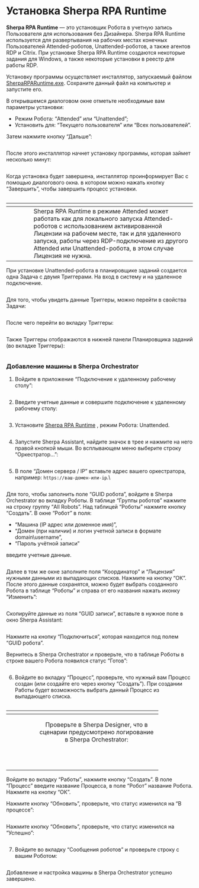 # Установка Sherpa RPA Runtime

**Sherpa RPA Runtime** — это установщик Робота в учетную запись Пользователя для использования без Дизайнера. Sherpa RPA Runtime используется для развертывания на рабочих местах конечных Пользователей Attended-роботов, Unattended-роботов, а также агентов RDP и Citrix. При установке Sherpa RPA Runtime создаются некоторые задания для Windows, а также некоторые установки в реестр для работы RDP.

Установку программы осуществляет инсталлятор, запускаемый файлом [SherpaRPARuntime.exe](https://sherparpa.ru/downloads/SherpaRPARuntime.exe). Сохраните данный файл на компьютер и запустите его.&#x20;

В открывшемся диалоговом окне отметьте необходимые вам параметры установки:

* Режим Робота: “Attended” или “Unattended”;
* Установить для: “Текущего пользователя” или “Всех пользователей”.

Затем нажмите кнопку “Дальше”:

<figure><img src="../../.gitbook/assets/изображение (1) (1) (1) (1) (1) (1) (1) (1) (1) (1) (1) (1) (1) (1).png" alt=""><figcaption></figcaption></figure>

После этого инсталлятор начнет установку программы, которая займет несколько минут:

<figure><img src="../../.gitbook/assets/изображение (1) (1) (1) (1) (1) (1) (1) (1) (1) (1) (1) (1) (1) (1) (1).png" alt=""><figcaption></figcaption></figure>

Когда установка будет завершена, инсталлятор проинформирует Вас с помощью диалогового окна. в котором можно нажать кнопку “Завершить”, чтобы завершить процесс установки.

<figure><img src="../../.gitbook/assets/изображение (2) (1) (1) (1) (1) (1) (1) (1) (1) (1) (1) (1).png" alt=""><figcaption></figcaption></figure>

<table data-header-hidden><thead><tr><th width="50"></th><th></th></tr></thead><tbody><tr><td><img src="https://lh7-rt.googleusercontent.com/docsz/AD_4nXdQDL839etRbMq_WnhDH2Cpc3EczsLiEc-9_tlcovPw79DZvQ5IOU4ORZ9qJI0UByRIStfcKHVDQ1t691kcoje1IXJJmURoZoHwSOFJcVrgZRiX9A764ne83DQwdIXH6yCKYqf2Wg?key=Xplr0gVoyx3tqpkkXjZLx1lq" alt="" data-size="line"></td><td>Sherpa RPA Runtime в режиме Attended может работать как для локального запуска Attended-роботов с использованием активированной Лицензии на рабочем месте, так и для удаленного запуска, работы через RDP-подключение из другого Attended или Unattended-робота, в этом случае Лицензия не нужна.</td></tr></tbody></table>

При установке Unattended-робота в планировщике заданий создается одна Задача с двумя Триггерами. На вход в систему и на удаленное подключение.&#x20;

<figure><img src="../../.gitbook/assets/Безымянный12.png" alt=""><figcaption></figcaption></figure>

Для того, чтобы увидеть данные Триггеры, можно перейти в свойства Задачи:

<figure><img src="../../.gitbook/assets/Безымянный13.png" alt=""><figcaption></figcaption></figure>

После чего перейти во вкладку Триггеры:

<figure><img src="../../.gitbook/assets/Безымянный14.png" alt=""><figcaption></figcaption></figure>

Также Триггеры отображаются в нижней панели Планировщика заданий (во вкладке Триггеры):

<figure><img src="../../.gitbook/assets/Безымянный15.png" alt=""><figcaption></figcaption></figure>

### Добавление машины в Sherpa Orchestrator

1. Войдите в приложение “Подключение к удаленному рабочему столу”:

<figure><img src="https://lh7-rt.googleusercontent.com/docsz/AD_4nXf2-ay3til9gk1zSYVh1ufTSUdITYMAtliGDd7U1TMcRdGR5AtCG-6W6V5E0dO0Sv_1pG-lgmbStwrdVcUXZZQ1tsUaLEHrqqWOMHnok2bQJDxWw_yraYo2DIxsNhkpDgjhziE4?key=VMUG93e2rYGRb3dj-wST4aPm" alt=""><figcaption></figcaption></figure>

2. Введите учетные данные и совершите подключение к удаленному рабочему столу:

<figure><img src="https://lh7-rt.googleusercontent.com/docsz/AD_4nXd4rQjfo3PKT5L1wcTiZReAiEHq2zOPHinDDIDx-J3U3vYBBX3LWvGoZs_zauYsgAwgryKlxo31aJNCM8VpYyUB8afE8ZPDt63IkL0nUNczGIUGJSp45Ba6z6IAzn8TgkQKfnc-AQ?key=VMUG93e2rYGRb3dj-wST4aPm" alt=""><figcaption></figcaption></figure>

3. Установите [Sherpa RPA Runtime](https://docs.sherparpa.ru/sherpa-orchestrator/razvertyvanie-platformy-pod-upravleniem-orkestratora/ustanovka-sherpa-rpa-runtime) , режим Робота: Unattended.

<figure><img src="https://lh7-rt.googleusercontent.com/docsz/AD_4nXe6ICV9QU_Fxi7OwBpO_DS0d6s1xtVc0Sm6-iojoI7aLQZIEf6kBK6RJJt3xKNqViaAd43w4O2Mfnw3toIcFfVB4-zgqAFJHHQZyuaM1ifPqMo3M1kMNSFu0TA8QhR_96ES8wD0?key=VMUG93e2rYGRb3dj-wST4aPm" alt=""><figcaption></figcaption></figure>

4. Запустите Sherpa Assistant, найдите значок в трее и нажмите на него правой кнопкой мыши. Во всплывающем меню выберите строку “Оркестратор…”:

<figure><img src="https://lh7-rt.googleusercontent.com/docsz/AD_4nXc7Ef9SStdENXp-yEBoQ5_jYX_tTwivJyZI3JB84vfh-k3VFM9Id8bGY5-kguUq9N0DlS_CSk1_J6uuFDdmShO2WeE2M0CijaiaM7CpdmKRJe2THll1byt8qd-Q2myDYsfLfWUneQ?key=VMUG93e2rYGRb3dj-wST4aPm" alt=""><figcaption></figcaption></figure>

5.  В поле “Домен сервера / IP” вставьте адрес вашего оркестратора, например: `https://ваш-домен-или-ip`.\


    <figure><img src="https://lh7-rt.googleusercontent.com/docsz/AD_4nXe_rrUOeb-1xaMiplUUByNO9lod37cEWJ9jKf_WkAbFiYy8wgNrPDxhvNMDYN_euMUpBnBWT1o0Ls2rXHnndJeDlDbarBvgN9kvuZNtDZP6V9G5qM3RGyLvsZiZZLpUeBtzXVzj1Q?key=VMUG93e2rYGRb3dj-wST4aPm" alt=""><figcaption></figcaption></figure>

Для того, чтобы заполнить поле “GUID робота”, войдите в Sherpa Orchestrator во вкладку Роботы. В таблице “Группы роботов” нажмите на строку группу “All Robots”. Над таблицей “Роботы” нажмите кнопку “Создать”. В окне “Робот” в поля:

* “Машина (IP адрес или доменное имя)”,&#x20;
* “Домен (при наличии) и логин учетной записи в формате domain\username”,
* “Пароль учётной записи”

введите учетные данные.

<figure><img src="https://lh7-rt.googleusercontent.com/docsz/AD_4nXfj_isV9TT6qrGpxhQnZvId_CSZd-nH7d2AFC7GMfesHUzdsrCaaR6LJOGPkkfzZx14uGcr5fWIV6Eyl77IfLFw_VRREUK7FBGKZMJJzl-kNxYpdTPnD2HQdZZIFVt965PrgBJ0?key=VMUG93e2rYGRb3dj-wST4aPm" alt=""><figcaption></figcaption></figure>

Далее в том же окне заполните поля “Координатор” и “Лицензия” нужными данными из выпадающих списков. Нажмите на кнопку “ОК”. После этого данные сохранятся, можно будет выбрать созданного Робота в таблице “Роботы” и справа от его названия нажать иконку “Изменить”:

<figure><img src="https://lh7-rt.googleusercontent.com/docsz/AD_4nXf5kPNhBqwOBl32gacOIAC2CgAFKIvMmsmDWF8fEOomP5nyd1Qco2M27mxUZ2_O_K2fcSIJJjNmyiw-pzThtY2ZOtGCt0AMOznhQjR2ADw82BlynX1_c6lMVP0r9a_kdzlfP6jB?key=VMUG93e2rYGRb3dj-wST4aPm" alt=""><figcaption></figcaption></figure>

Скопируйте данные из поля “GUID записи”, вставьте в нужное поле в окно Sherpa Assistant:

<figure><img src="https://lh7-rt.googleusercontent.com/docsz/AD_4nXdwO3VYPEmnbsoiQGl_CaTSmF_BufMR2wljPvYhjF9x9bPhZBVtMjfMyAzoYGsAgwEBUKEhfRtey24S2ZnKcsQxlO0gIO8pm0NuPS--VKxzIiwRV7KlnL0pz7oKhwQ1etkF4l3GlQ?key=VMUG93e2rYGRb3dj-wST4aPm" alt=""><figcaption></figcaption></figure>

Нажмите на кнопку “Подключиться”, которая находится под полем “GUID робота”.

Вернитесь в Sherpa Orchestrator и проверьте, что в таблице Роботы в строке вашего Робота появился статус “Готов”:

<figure><img src="https://lh7-rt.googleusercontent.com/docsz/AD_4nXeVHYgkVQjNzSRxT_zYn5U_jmFzI-bb4dXwCE5XJHUPXJtSvuYPLvJnl2YhL_2QFuGIrU-1MIhsXSpAG9z6hE0Mw2GGY9Dzrf0dlgFwMpwtfLDOoP2yYbRRpu0LpXrjFcNSE9zD?key=VMUG93e2rYGRb3dj-wST4aPm" alt=""><figcaption></figcaption></figure>

6. Войдите во вкладку “Процесс”, проверьте, что нужный вам Процесс создан (или создайте его через кнопку “Создать”). При создании Работы будет возможность выбрать данный Процесс из выпадающего списка.

<figure><img src="https://lh7-rt.googleusercontent.com/docsz/AD_4nXfGhQgSCayaipPxD0FQBFbx9EynMa9JpopTHxyshK0pqMcQvAAyJpgNNOLV1laSTrr_rItC__UX0UUBObPtxUtHq1GedgtDSkb8xovzdqBuWv0PQtaEgDux3Cy82hx6wT8nTW2mpA?key=VMUG93e2rYGRb3dj-wST4aPm" alt=""><figcaption></figcaption></figure>

<table data-header-hidden><thead><tr><th width="61"></th><th width="318" align="center"></th></tr></thead><tbody><tr><td><img src="https://lh7-rt.googleusercontent.com/docsz/AD_4nXeynomjcePhOOrO_HeLF5y-7owrRvZ27QuQEmC086yBpqIfZUrEF6SK0jePQ3GT6G9kwyqAP8dChkcpb9Z75ldeNNvNhQ8NBqB-4iQdKzu95-wOWPB-aVGV69Qa7sXReS4R8b0Y?key=VMUG93e2rYGRb3dj-wST4aPm" alt="" data-size="line"></td><td align="center"><p>Проверьте в Sherpa Designer, что в сценарии предусмотрено логирование в Sherpa Orchestrator:</p><p><img src="https://lh7-rt.googleusercontent.com/docsz/AD_4nXcQlkjxRqmVY4c-6Cl0bH-W3LxcWpRrlW2nxQQ85KPD9en3CkZrMTunCAGof9n_arjGIJTJFOtR9WxZ2NSVkFrLurGBcLd7DKb4cCSSRHlITs3MkUw0qMQ0Uklc3K8pdepTAI3hcA?key=VMUG93e2rYGRb3dj-wST4aPm" alt="" data-size="original"></p><p><br></p></td></tr></tbody></table>

Войдите во вкладку “Работы”, нажмите кнопку “Создать”. В поле “Процесс” введите название Процесса, в поле “Робот” название Робота. Нажмите на кнопку “ОК”.

Нажмите кнопку “Обновить”, проверьте, что статус изменился на “В процессе”:

<figure><img src="https://lh7-rt.googleusercontent.com/docsz/AD_4nXc09nT1ogdZXhbIai7qKJbOzesoFRLdmdLlxhfn_wnjJvxh0xkdBa6Y4kmxEZP47qNN7wB3eCWdLmIbcgzWgKZmxjQcG_qKQQVdnQEG8fiFX5P0BvGsXimgYUW8SPMygdh1RbSIqg?key=VMUG93e2rYGRb3dj-wST4aPm" alt=""><figcaption></figcaption></figure>

Нажмите кнопку “Обновить”, проверьте, что статус изменился на “Успешно”:

<figure><img src="https://lh7-rt.googleusercontent.com/docsz/AD_4nXcJETMNUIRF7xTJaWXi18NYEiSKpF_CapdG-kgmon1HjTeMMicbKQ_Nzl4is2UfAvV7IC_S92XAy0nmmaaC2iWSu43xc1k9WgXmOjrSvNkeMLAE1_Orr7YGeh-lCuPlCrHeZbFnJg?key=VMUG93e2rYGRb3dj-wST4aPm" alt=""><figcaption></figcaption></figure>

7. Войдите во вкладку “Сообщения роботов” и проверьте строку с вашим Роботом:

<figure><img src="https://lh7-rt.googleusercontent.com/docsz/AD_4nXd4lUhJOOuAnNGW-CM8e4TUEPXyGwxp4qTGQjEXkhYRfbmjCiT3Zo6o3QzOIBA1_NA19ED1uTWiSLoDwhNWlUbdI893DgUZWMkRabrdzyi4X-dKPvSHl34bwIMSjTpljzXh-4Om?key=VMUG93e2rYGRb3dj-wST4aPm" alt=""><figcaption></figcaption></figure>

Добавление и настройка машины в Sherpa Orchestrator успешно завершено.
